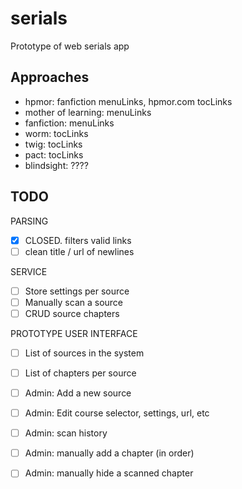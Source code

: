 serials
=========

Prototype of web serials app

Approaches
----------

- hpmor: fanfiction menuLinks, hpmor.com tocLinks
- mother of learning: menuLinks
- fanfiction: menuLinks
- worm: tocLinks
- twig: tocLinks
- pact: tocLinks
- blindsight: ????

TODO
----

PARSING

- [x] CLOSED. filters valid links
- [ ] clean title / url of newlines

SERVICE

- [ ] Store settings per source
- [ ] Manually scan a source
- [ ] CRUD source chapters

PROTOTYPE USER INTERFACE

- [ ] List of sources in the system
- [ ] List of chapters per source

- [ ] Admin: Add a new source
- [ ] Admin: Edit course selector, settings, url, etc

- [ ] Admin: scan history
- [ ] Admin: manually add a chapter (in order)
- [ ] Admin: manually hide a scanned chapter




